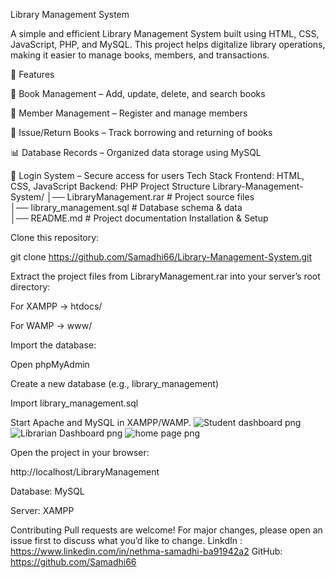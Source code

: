 Library Management System

A simple and efficient Library Management System built using HTML, CSS, JavaScript, PHP, and MySQL.
This project helps digitalize library operations, making it easier to manage books, members, and transactions.

🚀 Features

📖 Book Management – Add, update, delete, and search books

👥 Member Management – Register and manage members

🔄 Issue/Return Books – Track borrowing and returning of books

📊 Database Records – Organized data storage using MySQL

🔐 Login System – Secure access for users
Tech Stack
Frontend: HTML, CSS, JavaScript
Backend: PHP
Project Structure
Library-Management-System/
│── LibraryManagement.rar   # Project source files  
│── library_management.sql  # Database schema & data  
│── README.md               # Project documentation 
Installation & Setup

Clone this repository:

git clone https://github.com/Samadhi66/Library-Management-System.git


Extract the project files from LibraryManagement.rar into your server’s root directory:

For XAMPP → htdocs/

For WAMP → www/

Import the database:

Open phpMyAdmin

Create a new database (e.g., library_management)

Import library_management.sql

Start Apache and MySQL in XAMPP/WAMP.
![Student dashboard png](https://github.com/user-attachments/assets/5d7b528f-0ec2-49cb-8469-560b1acf2de4)
![Librarian Dashboard png](https://github.com/user-attachments/assets/268ed8a8-db8c-4a52-9a69-c02e183856cb)
![home page png](https://github.com/user-attachments/assets/dd5a78aa-3c74-49d2-969f-88cbb41017ad)

Open the project in your browser:

http://localhost/LibraryManagement

Database: MySQL

Server: XAMPP

Contributing
Pull requests are welcome! For major changes, please open an issue first to discuss what you’d like to change.
LinkdIn : https://www.linkedin.com/in/nethma-samadhi-ba91942a2
GitHub: https://github.com/Samadhi66
